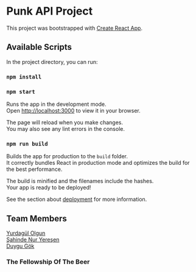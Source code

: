 # Punk API Project

This project was bootstrapped with [Create React App](https://github.com/facebook/create-react-app).

## Available Scripts

In the project directory, you can run:  

### `npm install`

### `npm start`

Runs the app in the development mode.\
Open [http://localhost:3000](http://localhost:3000) to view it in your browser.

The page will reload when you make changes.\
You may also see any lint errors in the console.

### `npm run build`

Builds the app for production to the `build` folder.\
It correctly bundles React in production mode and optimizes the build for the best performance.

The build is minified and the filenames include the hashes.\
Your app is ready to be deployed!

See the section about [deployment](https://facebook.github.io/create-react-app/docs/deployment) for more information.  

## Team Members

[Yurdagül Olgun](https://github.com/yurdagulOlgun)  
[Şahinde Nur Yereşen](https://github.com/nuryeresen)  
[Duygu Gök](https://github.com/dyggok)  

### The Fellowship Of The Beer  
